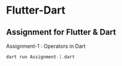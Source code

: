 # Flutter-Dart
## Assignment for Flutter &amp; Dart
Assignment-1 : Operators in Dart
```dart
dart run Assignment-1.dart
```
